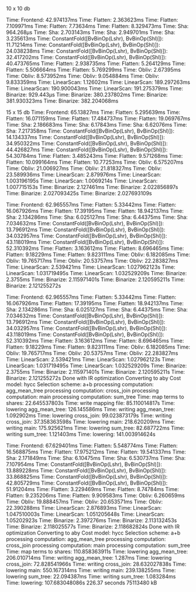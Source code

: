 10 x 10 db 

Time: Frontend: 42.974137ms
Time: Flatten: 2.363623ms
Time: Flatten: 7.109971ms
Time: Flatten: 7.73634ms
Time: Flatten: 8.329473ms
Time: Sha: 964.268µs
Time: Sha: 2.703143ms
Time: Sha: 2.949701ms
Time: Sha: 3.235613ms
Time: ConstantFold([BvBinOp(Lshr), BvBinOp(Shl)]): 11.71214ms
Time: ConstantFold([BvBinOp(Lshr), BvBinOp(Shl)]): 24.038238ms
Time: ConstantFold([BvBinOp(Lshr), BvBinOp(Shl)]): 32.417202ms
Time: ConstantFold([BvBinOp(Lshr), BvBinOp(Shl)]): 40.473765ms
Time: Flatten: 2.938735ms
Time: Flatten: 5.264129ms
Time: Flatten: 5.506664ms
Time: Flatten: 5.769299ms
Time: Obliv: 2.67395ms
Time: Obliv: 8.573952ms
Time: Obliv: 9.054884ms
Time: Obliv: 9.833359ms
Time: LinearScan: 1.12602ms
Time: LinearScan: 189.297263ms
Time: LinearScan: 190.900043ms
Time: LinearScan: 191.275379ms
Time: Binarize: 929.443µs
Time: Binarize: 380.237802ms
Time: Binarize: 381.930323ms
Time: Binarize: 382.204068ms

15 x 15 db 
Time: Frontend: 65.13827ms
Time: Flatten: 5.295639ms
Time: Flatten: 16.071159ms
Time: Flatten: 17.484737ms
Time: Flatten: 19.069767ms
Time: Sha: 2.186683ms
Time: Sha: 6.17843ms
Time: Sha: 6.62076ms
Time: Sha: 7.217358ms
Time: ConstantFold([BvBinOp(Lshr), BvBinOp(Shl)]): 14.134337ms
Time: ConstantFold([BvBinOp(Lshr), BvBinOp(Shl)]): 34.950322ms
Time: ConstantFold([BvBinOp(Lshr), BvBinOp(Shl)]): 44.426827ms
Time: ConstantFold([BvBinOp(Lshr), BvBinOp(Shl)]): 54.30784ms
Time: Flatten: 3.485243ms
Time: Flatten: 9.571268ms
Time: Flatten: 10.099164ms
Time: Flatten: 10.77253ms
Time: Obliv: 6.575207ms
Time: Obliv: 21.006927ms
Time: Obliv: 21.818327ms
Time: Obliv: 23.589936ms
Time: LinearScan: 2.879976ms
Time: LinearScan: 1.003196195s
Time: LinearScan: 1.0069214s
Time: LinearScan: 1.007715153s
Time: Binarize: 2.127461ms
Time: Binarize: 2.022856897s
Time: Binarize: 2.027093425s
Time: Binarize: 2.027693109s


Time: Frontend: 62.965557ms
Time: Flatten: 5.33442ms
Time: Flatten: 16.067926ms
Time: Flatten: 17.39195ms
Time: Flatten: 18.942137ms
Time: Sha: 2.134286ms
Time: Sha: 6.025127ms
Time: Sha: 6.44375ms
Time: Sha: 7.034632ms
Time: ConstantFold([BvBinOp(Lshr), BvBinOp(Shl)]): 13.796912ms
Time: ConstantFold([BvBinOp(Lshr), BvBinOp(Shl)]): 34.032957ms
Time: ConstantFold([BvBinOp(Lshr), BvBinOp(Shl)]): 43.118019ms
Time: ConstantFold([BvBinOp(Lshr), BvBinOp(Shl)]): 52.310392ms
Time: Flatten: 3.163612ms
Time: Flatten: 8.696465ms
Time: Flatten: 9.18229ms
Time: Flatten: 9.823111ms
Time: Obliv: 6.182085ms
Time: Obliv: 19.765717ms
Time: Obliv: 20.53757ms
Time: Obliv: 22.283827ms
Time: LinearScan: 2.539421ms
Time: LinearScan: 1.027962123s
Time: LinearScan: 1.031719495s
Time: LinearScan: 1.032529209s
Time: Binarize: 2.3755ms
Time: Binarize: 2.115971401s
Time: Binarize: 2.120595211s
Time: Binarize: 2.121255272s




Time: Frontend: 62.965557ms
Time: Flatten: 5.33442ms
Time: Flatten: 16.067926ms
Time: Flatten: 17.39195ms
Time: Flatten: 18.942137ms
Time: Sha: 2.134286ms
Time: Sha: 6.025127ms
Time: Sha: 6.44375ms
Time: Sha: 7.034632ms
Time: ConstantFold([BvBinOp(Lshr), BvBinOp(Shl)]): 13.796912ms
Time: ConstantFold([BvBinOp(Lshr), BvBinOp(Shl)]): 34.032957ms
Time: ConstantFold([BvBinOp(Lshr), BvBinOp(Shl)]): 43.118019ms
Time: ConstantFold([BvBinOp(Lshr), BvBinOp(Shl)]): 52.310392ms
Time: Flatten: 3.163612ms
Time: Flatten: 8.696465ms
Time: Flatten: 9.18229ms
Time: Flatten: 9.823111ms
Time: Obliv: 6.182085ms
Time: Obliv: 19.765717ms
Time: Obliv: 20.53757ms
Time: Obliv: 22.283827ms
Time: LinearScan: 2.539421ms
Time: LinearScan: 1.027962123s
Time: LinearScan: 1.031719495s
Time: LinearScan: 1.032529209s
Time: Binarize: 2.3755ms
Time: Binarize: 2.115971401s
Time: Binarize: 2.120595211s
Time: Binarize: 2.121255272s
Done with IR optimization
Converting to aby
Cost model: hycc
Selection scheme: a+b
processing computation: agg_mean_tree
processing computation: cross_join
processing computation: main
processing computation: sum_tree
Time: map terms to shares: 22.645537803s
Time: write mapping file: 85.110014817s
Time: lowering agg_mean_tree: 126.145586ms
Time: writing agg_mean_tree: 1.092902ms
Time: lowering cross_join: 99.023873179s
Time: writing cross_join: 37.358363598s
Time: lowering main: 218.620209ms
Time: writing main: 175.925621ms
Time: lowering sum_tree: 82.687722ms
Time: writing sum_tree: 1.121403ms
Time: lowering: 141.003914624s



Time: Frontend: 67.629401ms
Time: Flatten: 5.548774ms
Time: Flatten: 16.568875ms
Time: Flatten: 17.975212ms
Time: Flatten: 19.541337ms
Time: Sha: 2.171849ms
Time: Sha: 6.10475ms
Time: Sha: 6.530737ms
Time: Sha: 7.107954ms
Time: ConstantFold([BvBinOp(Lshr), BvBinOp(Shl)]): 13.889228ms
Time: ConstantFold([BvBinOp(Lshr), BvBinOp(Shl)]): 33.868825ms
Time: ConstantFold([BvBinOp(Lshr), BvBinOp(Shl)]): 42.805729ms
Time: ConstantFold([BvBinOp(Lshr), BvBinOp(Shl)]): 51.91204ms
Time: Flatten: 3.229469ms
Time: Flatten: 8.74784ms
Time: Flatten: 9.235206ms
Time: Flatten: 9.909583ms
Time: Obliv: 6.260659ms
Time: Obliv: 19.888457ms
Time: Obliv: 20.653571ms
Time: Obliv: 22.390288ms
Time: LinearScan: 2.876893ms
Time: LinearScan: 1.047510003s
Time: LinearScan: 1.051205648s
Time: LinearScan: 1.05202923s
Time: Binarize: 2.397276ms
Time: Binarize: 2.113132453s
Time: Binarize: 2.118025577s
Time: Binarize: 2.118682824s
Done with IR optimization
Converting to aby
Cost model: hycc
Selection scheme: a+b
processing computation: agg_mean_tree
processing computation: cross_join
processing computation: main
processing computation: sum_tree
Time: map terms to shares: 110.858363911s
Time: lowering agg_mean_tree: 206.010714ms
Time: writing agg_mean_tree: 1.287ms
Time: lowering cross_join: 72.828541966s
Time: writing cross_join: 28.632027838s
Time: lowering main: 550.167314ms
Time: writing main: 239.138255ms
Time: lowering sum_tree: 22.094387ms
Time: writing sum_tree: 1.083284ms
Time: lowering: 107.683048086s
226.37 seconds 75113480 kB